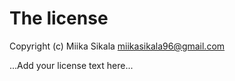 # The license

Copyright (c) Miika Sikala <miikasikala96@gmail.com>

...Add your license text here...
